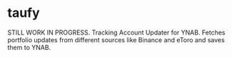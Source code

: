 # taufy
STILL WORK IN PROGRESS. Tracking Account Updater for YNAB. Fetches portfolio updates from different sources like Binance and eToro and saves them to YNAB.
